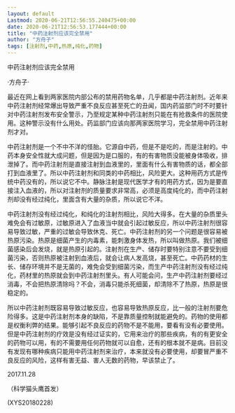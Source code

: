 ```yaml
---
layout: default
Lastmod: 2020-06-21T12:56:55.240475+00:00
date: 2020-06-21T12:56:53.177444+00:00
title: "中药注射剂应该完全禁用"
author: "方舟子"
tags: [注射剂,中药,热原,纯化,药物]
---
```


中药注射剂应该完全禁用

·方舟子·

最近在网上看到两家医院内部公布的禁用药物名单，几乎都是中药注射剂。近年来中药注射剂经常爆出导致严重不良反应甚至死亡的丑闻，国内药监部门时不时要针对中药注射剂发布安全警示，乃至规定某种中药注射剂只能在有抢救条件的医院使用。这种警示没有什么用处。药监部门应该向那两家医院学习，完全禁用中药注射剂才对。

中药注射剂是一个不中不洋的怪胎。它源自中药，但是不是吃的，而是注射的。中药本身安全性就大成问题，但是因为是口服的，有的有害物质没能被身体吸收，排泄掉了。而中药注射剂是直接注射到血液里的，里面有什么有害物质的话，都全部打到血液里了。所以中药注射剂和同类的中药相比，风险更大。这种用药方式是传统中药没有的，所以说它不中。静脉注射是现代医学才有的用药方式，因为是要直接注入血液的，所以对注射剂的质量要求非常高，必须是高度纯化的，而中药注射剂却没有经过纯化，里面含有大量的杂质，所以说它不洋。

中药注射剂没有经过纯化，和纯化的注射剂相比，风险大得多。在大量的杂质里头难免会有过敏原，过敏原进入了血液当中就会引起过敏反应，所以中药注射剂很容易导致过敏，严重的过敏会导致休克、死亡。中药注射剂的另一个问题是很容易被热原污染。热原是细菌产生的内毒素，能刺激身体发热，所以叫做热原。我们被细菌感染后会发烧，就是热原引起的。注射剂在生产、储存时要特别注意不要受到细菌污染，否则热原被注射到血液后，就会让病人发高烧，甚至死亡。中药药材的生长、储存环境并不是无菌的，难免会受到细菌污染，而生产中药注射剂没有经过纯化，药材里的热原就会到中药注射剂里头。有人可能会问，生产中药注射剂要经过消毒，不会把热原清除吗？不会，消毒只能杀死细菌，却清除不了热原，热原是很稳定的。

所以中药注射剂既容易导致过敏反应，也容易导致热原反应，比一般的注射剂要危险得多。这是中药注射剂本身的缺陷，不是靠质量控制就能避免的。药物的使用都是权衡利弊的结果。能够引起不良反应的药物不是不能用，要看有没有必要使用。但是中药注射剂的疗效是没有经过证实的，它用来治疗的那些疾病，有的有更安全的药物可以用，有的不需要用任何药物就可以自愈，还有的根本就不是病。目前没有发现有哪种疾病只能用中药注射剂来治疗，本来就没有必要使用，却要冒严重不良反应的风险，这样有害无益、害人无数的药物，早该禁止了。

2017.11.28

（科学猫头鹰首发）

(XYS20180228)

